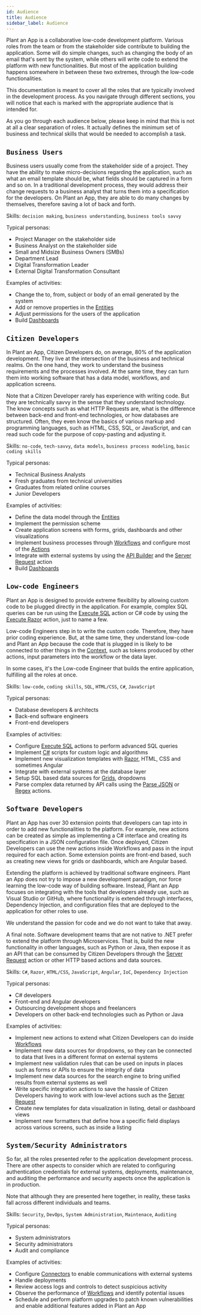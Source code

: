 ```yaml
---
id: Audience
title: Audience
sidebar_label: Audience
---
```


Plant an App is a collaborative low-code development platform. Various roles from the team or from the stakeholder side contribute to building the application. Some will do simple changes, such as changing the body of an email that's sent by the system, while others will write code to extend the platform with new functionalities. But most of the application building happens somewhere in between these two extremes, through the low-code functionalities.

This documentation is meant to cover all the roles that are typically involved in the development process. As you navigate through different sections, you will notice that each is marked with the appropriate audience that is intended for.

As you go through each audience below, please keep in mind that this is not at all a clear separation of roles. It actually defines the minimum set of business and technical skills that would be needed to accomplish a task.

## `Business Users`

Business users usually come from the stakeholder side of a project. They have the ability to make micro-decisions regarding the application, such as what an email template should be, what fields should be captured in a form and so on. In a traditional development process, they would address their change requests to a business analyst that turns them into a specification for the developers. On Plant an App, they are able to do many changes by themselves, therefore saving a lot of back and forth.

Skills: `decision making`, `business understanding`, `business tools savvy`

Typical personas:

- Project Manager on the stakeholder side
- Business Analyst on the stakeholder side
- Small and Midsize Business Owners (SMBs)
- Department Lead
- Digital Transformation Leader
- External Digital Transformation Consultant

Examples of activities:

- Change the to, from, subject or body of an email generated by the system
- Add or remove properties in the [Entities](/docs/Entities/Overview.md)
- Adjust permissions for the users of the application
- Build [Dashboards](/docs/Dashboards/Overview.md)

## `Citizen Developers`

In Plant an App, Citizen Developers do, on average, 80% of the application development. They live at the intersection of the business and technical realms. On the one hand, they work to understand the business requirements and the processes involved. At the same time, they can turn them into working software that has a data model, workflows, and application screens.

Note that a Citizen Developer rarely has experience with writing code. But they are technically savvy in the sense that they understand technology. The know concepts such as what HTTP Requests are, what is the difference between back-end and front-end technologies, or how databases are structured. Often, they even know the basics of various markup and programming languages, such as HTML, CSS, SQL, or JavaScript, and can read such code for the purpose of copy-pasting and adjusting it.  

Skills: `no-code`, `tech-savvy`, `data models`, `business process modeling`, `basic coding skills`

Typical personas:

- Technical Business Analysts
- Fresh graduates from technical universities
- Graduates from related online courses
- Junior Developers

Examples of activities:

- Define the data model through the [Entities](/docs/Entities/overview.md)
- Implement the permission scheme
- Create application screens with forms, grids, dashboards and other visualizations
- Implement business processes through [Workflows](/docs/Workflows/overview.md) and configure most of the [Actions](/docs/Actions/overview.md)
- Integrate with external systems by using the [API Builder](/docs/ApiBuilder/oveview.md) and the [Server Request](/docs/Actions/server-request.md) action
- Build [Dashboards](/docs/Dashboards/Overview.md)
  
## `Low-code Engineers`

Plant an App is designed to provide extreme flexibility by allowing custom code to be plugged directly in the application. For example, complex SQL queries can be run using the [Execute SQL](/docs/Actions/execute-sql.md) action or C# code by using the [Execute Razor](/docs/Actions/execute-razor.md) action, just to name a few.

Low-code Engineers step in to write the custom code. Therefore, they have prior coding experience. But, at the same time, they understand low-code and Plant an App because the code that is plugged in is likely to be connected to other things in the [Context](/docs/Workflows/context.md), such as tokens produced by other actions, input parameters into the workflow or the data layer.

In some cases, it's the Low-code Engineer that builds the entire application, fulfilling all the roles at once.

Skills: `low-code`, `coding skills`, `SQL`, `HTML/CSS`, `C#`, `JavaScript`

Typical personas:

- Database developers & architects
- Back-end software engineers
- Front-end developers

Examples of activities:

- Configure [Execute SQL](/docs/Actions/execute-sql.md) actions to perform advanced SQL queries
- Implement [C#](/docs/Actions/execute-razor.md) scripts for custom logic and algorithms
- Implement new visualization templates with [Razor](/docs/Actions/execute-razor.md), HTML, CSS and sometimes Angular
- Integrate with external systems at the database layer
- Setup SQL based data sources for [Grids](/docs/VisualComponents/Grids/overview.md), dropdowns
- Parse complex data returned by API calls using the [Parse JSON](/docs/Actions/parse-json.md) or [Regex](/docs/Actions/regex.md) actions.

## `Software Developers`

Plant an App has over 30 extension points that developers can tap into in order to add new functionalities to the platform. For example, new actions can be created as simple as implementing a C# interface and creating its specification in a JSON configuration file. Once deployed, Citizen Developers can use the new actions inside Workflows and pass in the input required for each action. Some extension points are front-end based, such as creating new views for grids or dashboards, which are Angular based.

Extending the platform is achieved by traditional software engineers. Plant an App does not try to impose a new development paradigm, nor force learning the low-code way of building software. Instead, Plant an App focuses on integrating with the tools that developers already use, such as Visual Studio or GitHub, where functionality is extended through interfaces, Dependency Injection, and configuration files that are deployed to the application for other roles to use. 

We understand the passion for code and we do not want to take that away.

A final note. Software development teams that are not native to .NET prefer to extend the platform through Microservices. That is, build the new functionality in other languages, such as Python or Java, then expose it as an API that can be consumed by Citizen Developers through the [Server Request](/docs/Actions/server-request.md) action or other HTTP based actions and data sources.

Skills: `C#`, `Razor`, `HTML/CSS`, `JavaScript`, `Angular`, `IoC`, `Dependency Injection`

Typical personas:

- C# developers
- Front-end and Angular developers
- Outsourcing development shops and freelancers
- Developers on other back-end technologies such as Python or Java

Examples of activities:

- Implement new actions to extend what Citizen Developers can do inside [Workflows](/docs/Workflows/overview.md)
- Implement new data sources for dropdowns, so they can be connected to data that lives in a different format on external systems
- Implement new validation rules that can be used on inputs in places such as forms or APIs to ensure the integrity of data
- Implement new data sources for the search engine to bring unified results from external systems as well
- Write specific integration actions to save the hassle of Citizen Developers having to work with low-level actions such as the [Server Request](/docs/Actions/server-request.md)
- Create new templates for data visualization in listing, detail or dashboard views
- Implement new formatters that define how a specific field displays across various screens, such as inside a listing

## `System/Security Administrators`

So far, all the roles presented refer to the application development process. There are other aspects to consider which are related to configuring authentication credentials for external systems, deployments, maintenance, and auditing the performance and security aspects once the application is in production.

Note that although they are presented here together, in reality, these tasks fall across different individuals and teams.

Skills: `Security`, `DevOps`, `System Administration`, `Maintenace`, `Auditing`

Typical personas:

- System administrators
- Security administrators
- Audit and compliance

Examples of activities:

- Configure [Connectors](/docs/Connectors/overview.md) to enable communications with external systems
- Handle deployments
- Review access logs and controls to detect suspicious activity
- Observe the performance of [Workflows](/docs/Workflows/overview.md) and identify potential issues
- Schedule and perform platform upgrades to patch known vulnerabilities and enable additional features added in Plant an App
